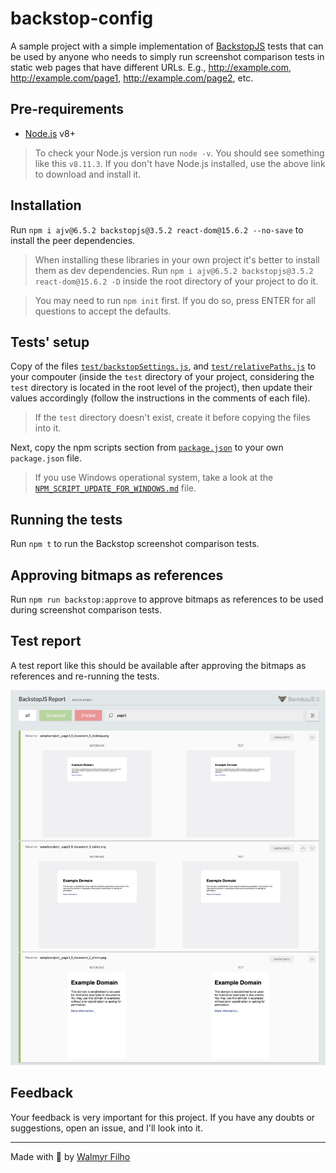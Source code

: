 # backstop-config

A sample project with a simple implementation of [BackstopJS](https://github.com/garris/BackstopJS) tests that can be used by anyone who needs to simply run screenshot comparison tests in static web pages that have different URLs. E.g., http://example.com, http://example.com/page1, http://example.com/page2, etc.

## Pre-requirements

- [Node.js](https://nodejs.org/) v8+

> To check your Node.js version run `node -v`. You should see something like this `v8.11.3`. If you don't have Node.js installed, use the above link to download and install it.

## Installation

Run `npm i ajv@6.5.2 backstopjs@3.5.2 react-dom@15.6.2 --no-save` to install the peer dependencies.

> When installing these libraries in your own project it's better to install them as dev dependencies. Run `npm i ajv@6.5.2 backstopjs@3.5.2 react-dom@15.6.2 -D` inside the root directory of your project to do it.

> You may need to run `npm init` first. If you do so, press ENTER for all questions to accept the defaults.

## Tests' setup

Copy of the files [`test/backstopSettings.js`](./test/backstopSettings.js), and [`test/relativePaths.js`](./test/sampleRelativePaths.js) to your compouter (inside the `test` directory of your project, considering the `test` directory is located in the root level of the project), then update their values accordingly (follow the instructions in the comments of each file).

> If the `test` directory doesn't exist, create it before copying the files into it.

Next, copy the npm scripts section from [`package.json`](./package.json) to your own `package.json` file.

> If you use Windows operational system, take a look at the [`NPM_SCRIPT_UPDATE_FOR_WINDOWS.md`](./NPM_SCRIPT_UPDATE_FOR_WINDOWS.md) file.

## Running the tests

Run `npm t` to run the Backstop screenshot comparison tests.

## Approving bitmaps as references

Run `npm run backstop:approve` to approve bitmaps as references to be used during screenshot comparison tests.

## Test report

A test report like this should be available after approving the bitmaps as references and re-running the tests.

![BackstopJS html report](./assets/backstopjs-report.png)

## Feedback

Your feedback is very important for this project. If you have any doubts or suggestions, open an issue, and I'll look into it.

___

Made with 💚 by [Walmyr Filho](http://walmyr-filho.com)
